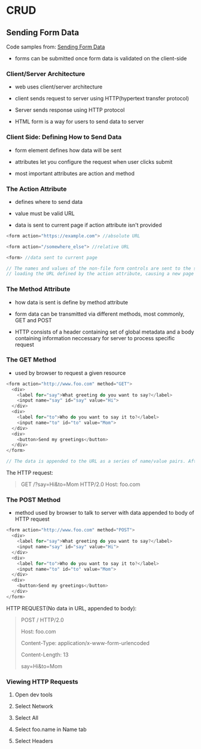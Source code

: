 # **CRUD**


## Sending Form Data

Code samples from: [Sending Form Data](https://developer.mozilla.org/en-US/docs/Learn/HTML/Forms/Sending_and_retrieving_form_data)

* forms can be submitted once form data is validated on the client-side

### Client/Server Architecture

* web uses client/server architecture

* client sends request to server using HTTP(hypertext transfer protocol)

* Server sends response using HTTP protocol

* HTML form is a way for users to send data to server

### Client Side: Defining How to Send Data

* form element defines how data will be sent

* attributes let you configure the request when user clicks submit

* most important attributes are action and method

### The Action Attribute

* defines where to send data

* value must be valid URL

* data is sent to current page if action attribute isn't provided

```javascript
<form action="https://example.com"> //absolute URL

<form action="/somewhere_else"> //relative URL

<form> //data sent to current page

// The names and values of the non-file form controls are sent to the server as name=value pairs joined with ampersands. The action value should be a file // on the server that can handle the incoming data, including ensuring server-side validation. The server then responds, generally handling the data and
// loading the URL defined by the action attribute, causing a new page load (or a refresh of the existing page, if the action points to the same page).
```

### The Method Attribute

* how data is sent is define by method attribute

* form data can be transmitted via different methods, most commonly, GET and POST

* HTTP consists of a header containing set of global metadata and a body containing information neccessary for server to process specific request

### The GET Method

* used by browser to request a given resource

```javascript
<form action="http://www.foo.com" method="GET">
  <div>
    <label for="say">What greeting do you want to say?</label>
    <input name="say" id="say" value="Hi">
  </div>
  <div>
    <label for="to">Who do you want to say it to?</label>
    <input name="to" id="to" value="Mom">
  </div>
  <div>
    <button>Send my greetings</button>
  </div>
</form>

// The data is appended to the URL as a series of name/value pairs. After the URL web address has ended, we include a question mark (?) followed by the    // name/value pairs, each one separated by an ampersand (&). In this case we are passing two pieces of data to the server
```

The HTTP request:

> GET /?say=Hi&to=Mom HTTP/2.0
> Host: foo.com

### The POST Method

* method used by browser to talk to server with data appended to body of HTTP request

```javascript
<form action="http://www.foo.com" method="POST">
  <div>
    <label for="say">What greeting do you want to say?</label>
    <input name="say" id="say" value="Hi">
  </div>
  <div>
    <label for="to">Who do you want to say it to?</label>
    <input name="to" id="to" value="Mom">
  </div>
  <div>
    <button>Send my greetings</button>
  </div>
</form>
```

HTTP REQUEST(No data in URL, appended to body):

> POST / HTTP/2.0
>
> Host: foo.com
>
> Content-Type: application/x-www-form-urlencoded
>
> Content-Length: 13
>
> say=Hi&to=Mom

### Viewing HTTP Requests

1. Open dev tools

1. Select Network

1. Select All

1. Select foo.name in Name tab

1. Select Headers
